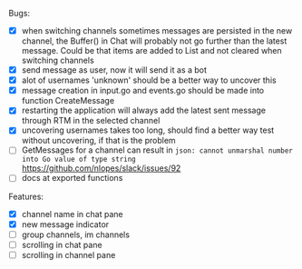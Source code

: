 Bugs:

- [x] when switching channels sometimes messages are persisted in the new
      channel, the Buffer() in Chat will probably not go further than the
      latest message. Could be that items are added to List and not cleared
      when switching channels
- [x] send message as user, now it will send it as a bot    
- [x] alot of usernames 'unknown' should be a better way to uncover this
- [x] message creation in input.go and events.go should be made into function
      CreateMessage
- [x] restarting the application will always add the latest sent message
      through RTM in the selected channel
- [x] uncovering usernames takes too long, should find a better way
      test without uncovering, if that is the problem
- [ ] GetMessages for a channel can result in `json: cannot unmarshal number
      into Go value of type string` https://github.com/nlopes/slack/issues/92
- [ ] docs at exported functions

Features:

- [x] channel name in chat pane
- [x] new message indicator
- [ ] group channels, im channels
- [ ] scrolling in chat pane
- [ ] scrolling in channel pane
